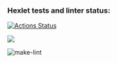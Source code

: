 ### Hexlet tests and linter status:
[![Actions Status](https://github.com/iverness/frontend-project-lvl1/workflows/hexlet-check/badge.svg)](https://github.com/iverness/frontend-project-lvl1/actions)

<a href="https://codeclimate.com/github/codeclimate/codeclimate/maintainability"><img src="https://api.codeclimate.com/v1/badges/a99a88d28ad37a79dbf6/maintainability" /></a>

![make-lint](https://github.com/iverness/frontend-project-lvl1/actions/workflows/make-lint.yml/badge.svg)
